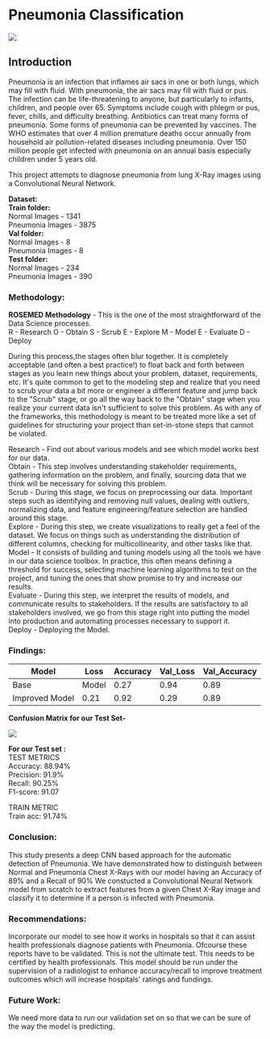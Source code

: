 # Pneumonia Classification

![](/images/Pneumonia.jpg)

## Introduction  
Pneumonia is an infection that inflames air sacs in one or both lungs, which may fill with fluid.
With pneumonia, the air sacs may fill with fluid or pus. The infection can be life-threatening to anyone, but particularly to infants, children, and people over 65.
Symptoms include cough with phlegm or pus, fever, chills, and difficulty breathing.
Antibiotics can treat many forms of pneumonia. Some forms of pneumonia can be prevented by vaccines.
The WHO estimates that over 4 million premature deaths occur annually from household air pollution-related diseases including pneumonia. Over 150 million people get infected with pneumonia on an annual basis especially children under 5 years old.  

This project attempts to diagnose pneumonia from lung X-Ray images using a Convolutional Neural Network.

__Dataset:__    
__Train folder:__  
Normal Images - 1341  
Pneumonia Images - 3875  
__Val folder:__  
Normal Images - 8  
Pneumonia Images - 8  
__Test folder:__   
Normal Images - 234  
Pneumonia Images - 390

### Methodology:  

__ROSEMED Methodology__ - This is the one of the most straightforward of the Data Science processes.   
R - Research O - Obtain S - Scrub E - Explore M - Model E - Evaluate D - Deploy  

During this process,the stages often blur together. It is completely acceptable (and often a best practice!) to float back and forth between stages as you learn new things about your problem, dataset, requirements, etc. It's quite common to get to the modeling step and realize that you need to scrub your data a bit more or engineer a different feature and jump back to the "Scrub" stage, or go all the way back to the "Obtain" stage when you realize your current data isn't sufficient to solve this problem. As with any of the frameworks, this methodology is meant to be treated more like a set of guidelines for structuring your project than set-in-stone steps that cannot be violated.  

Research - Find out about various models and see which model works best for our data.  
Obtain - This step involves understanding stakeholder requirements, gathering information on the problem, and finally, sourcing data that we think will be necessary for solving this problem.  
Scrub - During this stage, we focus on preprocessing our data. Important steps such as identifying and removing null values, dealing with outliers, normalizing data, and feature engineering/feature selection are handled around this stage.  
Explore - During this step, we create visualizations to really get a feel of the dataset. We focus on things such as understanding the distribution of different columns, checking for multicollinearity, and other tasks like that.  
Model - It consists of building and tuning models using all the tools we have in our data science toolbox. In practice, this often means defining a threshold for success, selecting machine learning algorithms to test on the project, and tuning the ones that show promise to try and increase our results.  
Evaluate - During this step, we interpret the results of models, and communicate results to stakeholders. If the results are satisfactory to all stakeholders involved, we go from this stage right into putting the model into production and automating processes necessary to support it.  
Deploy - Deploying the Model.  

### Findings:

Model|Loss|Accuracy|Val_Loss|Val_Accuracy
-----|----|--------|--------|------------
Base|Model|0.27|0.94|0.89|0.73
Improved Model|0.21|0.92|0.29|0.89



__Confusion Matrix for our Test Set-__

![](/images/Confusion_matrix.png)

__For our Test set :__  
TEST METRICS  
Accuracy: 88.94%  
Precision: 91.9%  
Recall: 90.25%  
F1-score: 91.07   

TRAIN METRIC  
Train acc: 91.74%  

### Conclusion:  
This study presents a deep CNN based approach for the automatic detection of Pneumonia.
We have demonstrated how to distinguish between Normal and Pneumonia Chest X-Rays with our model having an Accuracy of 89% and a Recall of 90%
We constucted a Convolutional Neural Network model from scratch to extract features from a given Chest X-Ray image and classify it to determine if a person is infected with Pneumonia.

### Recommendations:  
Incorporate our model to see how it works in hospitals so that it can assist health professionals diagnose patients with Pneumonia. Ofcourse these reports have to be validated. This is not the ultimate test. This needs to be certified by health professionals.
This model should be run under the supervision of a radiologist to enhance accuracy/recall to improve treatment outcomes which will increase hospitals' ratings and fundings.

### Future Work:
We need more data to run our validation set on so that we can be sure of the way the model is predicting.
